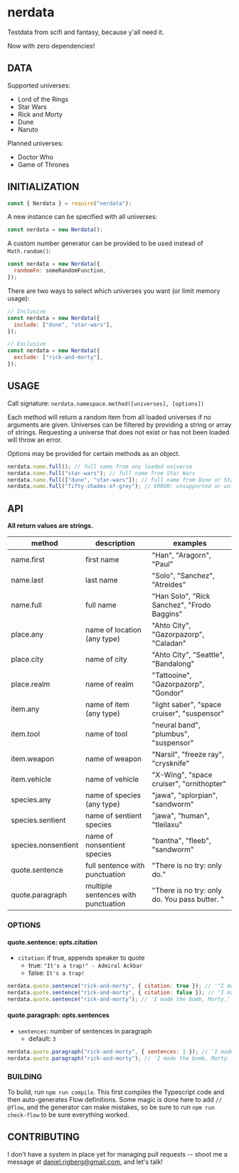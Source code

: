 # nerdata

Testdata from scifi and fantasy, because y'all need it.

Now with zero dependencies!

## DATA

Supported universes:

- Lord of the Rings
- Star Wars
- Rick and Morty
- Dune
- Naruto

Planned universes:

- Doctor Who
- Game of Thrones

## INITIALIZATION

```js
const { Nerdata } = require("nerdata");
```

A new instance can be specified with all universes:

```js
const nerdata = new Nerdata();
```

A custom number generator can be provided to be used instead of `Math.random()`:

```js
const nerdata = new Nerdata({
  randomFn: someRandomFunction,
});
```

There are two ways to select which universes you want (or limit memory usage):

```js
// Inclusive
const nerdata = new Nerdata({
  include: ["dune", "star-wars"],
});
```

```js
// Exclusive
const nerdata = new Nerdata({
  exclude: ["rick-and-morty"],
});
```

## USAGE

Call signature: `nerdata.namespace.method([universes], [options])`

Each method will return a random item from all loaded universes if no arguments are given. Universes can be filtered by providing a string or array of strings. Requesting a universe that does not exist or has not been loaded will throw an error.

Options may be provided for certain methods as an object.

```js
nerdata.name.full(); // full name from any loaded universe
nerdata.name.full("star-wars"); // full name from Star Wars
nerdata.name.full(["dune", "star-wars"]); // full name from Dune or Star Wars
nerdata.name.full("fifty-shades-of-grey"); // ERROR: unsupported or unloaded
```

## API

**All return values are strings.**

| method              | description                         | examples                                      |
| ------------------- | ----------------------------------- | --------------------------------------------- |
| name.first          | first name                          | "Han", "Aragorn", "Paul"                      |
| name.last           | last name                           | "Solo", "Sanchez", "Atreides"                 |
| name.full           | full name                           | "Han Solo", "Rick Sanchez", "Frodo Baggins"   |
| place.any           | name of location (any type)         | "Ahto City", "Gazorpazorp", "Caladan"         |
| place.city          | name of city                        | "Ahto City", "Seattle", "Bandalong"           |
| place.realm         | name of realm                       | "Tattooine", "Gazorpazorp", "Gondor"          |
| item.any            | name of item (any type)             | "light saber", "space cruiser", "suspensor"   |
| item.tool           | name of tool                        | "neural band", "plumbus", "suspensor"         |
| item.weapon         | name of weapon                      | "Narsil", "freeze ray", "crysknife"           |
| item.vehicle        | name of vehicle                     | "X-Wing", "space cruiser", "ornithopter"      |
| species.any         | name of species (any type)          | "jawa", "splorpian", "sandworm"               |
| species.sentient    | name of sentient species            | "jawa", "human", "tleilaxu"                   |
| species.nonsentient | name of nonsentient species         | "bantha", "fleeb", "sandworm"                 |
| quote.sentence      | full sentence with punctuation      | "There is no try: only do."                   |
| quote.paragraph     | multiple sentences with punctuation | "There is no try: only do. You pass butter. " |

### OPTIONS

#### quote.sentence: opts.citation

- `citation`: if true, appends speaker to quote
  - true: `"It's a trap!" - Admiral Ackbar`
  - false: `It's a trap!`

```js
nerdata.quote.sentence("rick-and-morty", { citation: true }); // '"I made the bomb, Morty." - Rick Sanchez'
nerdata.quote.sentence("rick-and-morty", { citation: false }); // 'I made the bomb, Morty.'
nerdata.quote.sentence("rick-and-morty"); // 'I made the bomb, Morty.'
```

#### quote.paragraph: opts.sentences

- `sentences`: number of sentences in paragraph
  - default: `3`

```js
nerdata.quote.paragraph("rick-and-morty", { sentences: 1 }); // 'I made the bomb, Morty.'
nerdata.quote.paragraph("rick-and-morty"); // 'I made the bomb, Morty. You pass butter. I mean, why would a Pop-Tart want to live inside a toaster, Rick?'
```

### BUILDING

To build, run `npm run compile`. This first compiles the Typescript code and then auto-generates Flow definitions. Some magic is done here to add `// @flow`, and the generator can make mistakes, so be sure to run `npm run check-flow` to be sure everything worked.

## CONTRIBUTING

I don't have a system in place yet for managing pull requests -- shoot me a message at daniel.rigberg@gmail.com, and let's talk!
